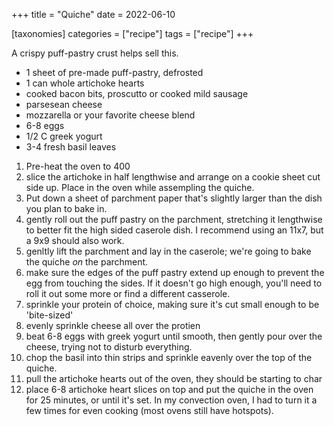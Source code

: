 +++
title = "Quiche"
date = 2022-06-10

[taxonomies]
categories = ["recipe"]
tags = ["recipe"]
+++


A crispy puff-pastry crust helps sell this.

<!-- more -->

- 1 sheet of pre-made puff-pastry, defrosted
- 1 can whole artichoke hearts
- cooked bacon bits, proscutto or cooked mild sausage
- parsesean cheese
- mozzarella or your favorite cheese blend
- 6-8 eggs
- 1/2 C greek yogurt
- 3-4 fresh basil leaves

1. Pre-heat the oven to 400
1. slice the artichoke in half lengthwise and arrange on a cookie sheet cut side up. Place in the oven while  assempling the quiche.
1. Put down a sheet of parchment paper that's slightly larger than the dish you plan to bake in.  
1. gently roll out the puff pastry on the parchment, stretching it lengthwise to better fit the high sided caserole dish. I recommend using an 11x7, but a 9x9 should also work.
1. genltly lift the parchment and lay in the caserole; we're going to bake the quiche _on_ the parchment.
1. make sure the edges of the puff pastry extend up enough to prevent the egg from touching the sides.  If it doesn't go high enough, you'll need to roll it out some more or find a different casserole.
1. sprinkle your protein of choice, making sure it's cut small enough to be 'bite-sized'
1. evenly sprinkle cheese all over the protien
1. beat 6-8 eggs with greek yogurt until smooth, then gently pour over the cheese, trying not to disturb everything.
1. chop the basil into thin strips and sprinkle eavenly over the top of the quiche.
1. pull the artichoke hearts out of the oven, they should be starting to char
1. place 6-8 artichoke heart slices on top and put the quiche in the oven for 25 minutes, or until it's set.  In my convection oven, I had to turn it a few times for even cooking (most ovens still have hotspots).
